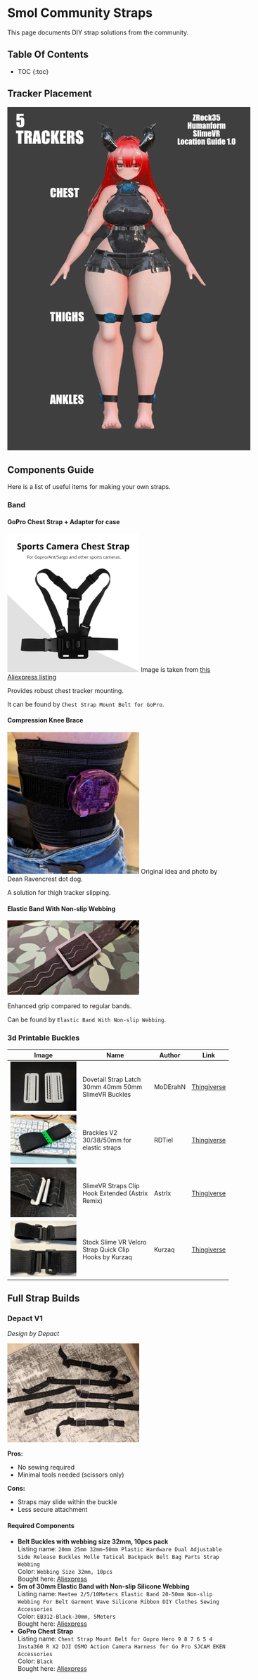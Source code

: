 <link rel="stylesheet" href="smol-slimes.css">

# Smol Community Straps

This page documents DIY strap solutions from the community.

## Table Of Contents

- TOC
  {:toc}

## Tracker Placement

<div class="embeddedVideo">
    <img src="assets/straps/Tracker Placement.webp" alt="strap image" loading="lazy" style="max-width: 800px"/>
</div>

## Components Guide

Here is a list of useful items for making your own straps.

### Band

#### GoPro Chest Strap + Adapter for case

<div class="embeddedVideo">
    <img src="assets/straps/GoProChestStrap.webp" alt="strap image" loading="lazy" style="max-width: 300px"/>
    Image is taken from <a href="https://www.aliexpress.com/item/1005004792179605.html">this Aliexpress listing</a>
</div>

Provides robust chest tracker mounting.

It can be found by `Chest Strap Mount Belt for GoPro`.

#### Compression Knee Brace 

<div class="embeddedVideo">
    <img src="assets/straps/Dean_Ravencrest_dot_dog_Compression_Knee_Brace_Strap.webp" alt="strap image" loading="lazy" style="max-width: 300px"/>
    Original idea and photo by Dean Ravencrest dot dog.
</div>

A solution for thigh tracker slipping.

#### Elastic Band With Non-slip Webbing

<div class="embeddedVideo">
    <img src="assets/straps/Depact Elastic Band With Non-slip Webbing.webp" alt="strap image" loading="lazy" style="max-width: 300px"/>
</div>

Enhanced grip compared to regular bands.

Can be found by `Elastic Band With Non-slip Webbing`.

### 3d Printable Buckles

| Image                                                                                                                                                    | Name                                                   | Author   | Link                                                     |
| -------------------------------------------------------------------------------------------------------------------------------------------------------- | ------------------------------------------------------ | -------- | -------------------------------------------------------- |
| <img src="assets/straps/Dovetail Strap Latch 30mm 40mm 50mm SlimeVR Buckles by MoDErahN.jpg" alt="strap image" loading="lazy" style="max-width: 150px"/> | Dovetail Strap Latch 30mm 40mm 50mm SlimeVR Buckles    | MoDErahN | [Thingiverse](https://www.thingiverse.com/thing:6929026) |
| <img src="assets/straps/Brackles V2 30_38_50mm for elastic straps by RDTiel.jpg" alt="strap image" loading="lazy" style="max-width: 150px"/>             | Brackles V2 30/38/50mm for elastic straps              | RDTiel   | [Thingiverse](https://www.thingiverse.com/thing:6815793) |
| <img src="assets/straps/SlimeVR Straps Clip Hook Extended (Astrix Remix) by Astrlx.webp" alt="strap image" loading="lazy" style="max-width: 150px"/>     | SlimeVR Straps Clip Hook Extended (Astrix Remix)       | Astrlx   | [Thingiverse](https://www.thingiverse.com/thing:6811130) |
| <img src="assets/straps/Stock Slime VR Velcro Strap Quick Clip Hooks by Kurzaq.jpg" alt="strap image" loading="lazy" style="max-width: 150px"/>          | Stock Slime VR Velcro Strap Quick Clip Hooks by Kurzaq | Kurzaq   | [Thingiverse](https://www.thingiverse.com/thing:6178909) |


## Full Strap Builds

### Depact V1

_Design by Depact_

<img src="assets/straps/Depact V1 Strap.webp" alt="strap image" loading="lazy" style="max-width: 300px"/>

**Pros:**
- No sewing required
- Minimal tools needed (scissors only)

**Cons:**
- Straps may slide within the buckle
- Less secure attachment

#### Required Components

- **Belt Buckles with webbing size 32mm, 10pcs pack**
  <br/>Listing name: `20mm 25mm 32mm~50mm Plastic Hardware Dual Adjustable Side Release Buckles Molle Tatical Backpack Belt Bag Parts Strap Webbing`
  <br/>Color: `Webbing Size 32mm, 10pcs`
  <br/>Bought here: [Aliexpress](https://pl.aliexpress.com/item/32804319193.html)
- **5m of 30mm Elastic Band with Non-slip Silicone Webbing**
  <br/>Listing name: `Meetee 2/5/10Meters Elastic Band 20-50mm Non-slip Webbing For Belt Garment Wave Silicone Ribbon DIY Clothes Sewing Accessories`
  <br/>Color: `EB312-Black-30mm, 5Meters`
  <br/>Bought here: [Aliexpress](https://www.aliexpress.com/item/1005003917576160.html)
- **GoPro Chest Strap**
  <br/>Listing name: `Chest Strap Mount Belt for Gopro Hero 9 8 7 6 5 4 Insta360 R X2 DJI OSMO Action Camera Harness for Go Pro SJCAM EKEN Accessories`
  <br/>Color: `Black`
  <br/>Bought here: [Aliexpress](https://www.aliexpress.com/item/1005004792179605.html)
